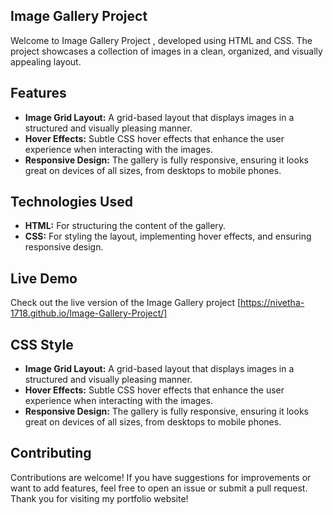 
## Image Gallery Project

Welcome to Image Gallery Project , developed using HTML and CSS. The project showcases a collection of images in a clean, organized, and visually appealing layout.

## Features

- **Image Grid Layout:** A grid-based layout that displays images in a structured and visually pleasing manner.
- **Hover Effects:** Subtle CSS hover effects that enhance the user experience when interacting with the images.
- **Responsive Design:** The gallery is fully responsive, ensuring it looks great on devices of all sizes, from desktops to mobile phones.

## Technologies Used

- **HTML:** For structuring the content of the gallery.
- **CSS:** For styling the layout, implementing hover effects, and ensuring responsive design.

## Live Demo

Check out the live version of the Image Gallery project [https://nivetha-1718.github.io/Image-Gallery-Project/]

## CSS Style

- **Image Grid Layout:** A grid-based layout that displays images in a structured and visually pleasing manner.
- **Hover Effects:** Subtle CSS hover effects that enhance the user experience when interacting with the images.
- **Responsive Design:** The gallery is fully responsive, ensuring it looks great on devices of all sizes, from desktops to mobile phones.
## Contributing

Contributions are welcome! If you have suggestions for improvements or want to add features, feel free to open an issue or submit a pull request.
Thank you for visiting my portfolio website!
